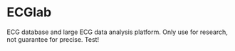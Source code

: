 # ECGlab
ECG database and large ECG data analysis platform.
Only use for research, not guarantee for precise.
Test!
